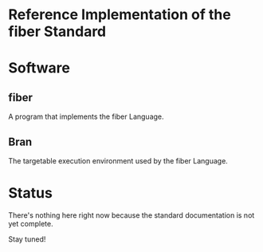 Reference Implementation of the fiber Standard
===

# Software

## fiber

A program that implements the fiber Language.

## Bran

The targetable execution environment used by the fiber Language.

# Status

There's nothing here right now because the standard documentation is not yet complete. 

Stay tuned!
